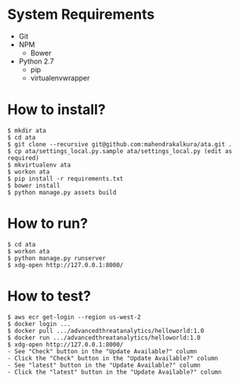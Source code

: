 System Requirements
===================

- Git
- NPM
    - Bower
- Python 2.7
    - pip
    - virtualenvwrapper

How to install?
===============

```
$ mkdir ata
$ cd ata
$ git clone --recursive git@github.com:mahendrakalkura/ata.git .
$ cp ata/settings_local.py.sample ata/settings_local.py (edit as required)
$ mkvirtualenv ata
$ workon ata
$ pip install -r requirements.txt
$ bower install
$ python manage.py assets build
```

How to run?
===========

```
$ cd ata
$ workon ata
$ python manage.py runserver
$ xdg-open http://127.0.0.1:8000/
```

How to test?
============

```
$ aws ecr get-login --region us-west-2
$ docker login ...
$ docker pull .../advancedthreatanalytics/helloworld:1.0
$ docker run .../advancedthreatanalytics/helloworld:1.0
$ xdg-open http://127.0.0.1:8000/
- See "Check" button in the "Update Available?" column
- Click the "Check" button in the "Update Available?" column
- See "latest" button in the "Update Available?" column
- Click the "latest" button in the "Update Available?" column
```
